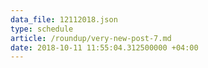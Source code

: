 ```yaml
---
data_file: 12112018.json
type: schedule
article: /roundup/very-new-post-7.md
date: 2018-10-11 11:55:04.312500000 +04:00
---
```





